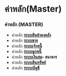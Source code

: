 # ค่าหลัก(Master)

### ค่าหลัก (MASTER)

  * ค่าหลัก [**ระบบสินค้าคงคลัง**](http://www.smlaccount.com/manual/?page_id=502)
  * ค่าหลัก [**ระบบขาย**](http://www.smlaccount.com/manual/?page_id=506)
  * ค่าหลัก [**ระบบเจ้าหนี้**](http://www.smlaccount.com/manual/?page_id=510)
  * ค่าหลัก [**ระบบลูกหนี้**](http://www.smlaccount.com/manual/?page_id=518)
  * ค่าหลัก [**ระบบเงินสด**](http://www.smlaccount.com/manual/?page_id=522)**- ธนาคาร**
  * ค่าหลัก [**ระบบสินทรัพย์**](http://www.smlaccount.com/manual/?page_id=526)
  * ค่าหลัก [**ระบบบัญชี**](http://www.smlaccount.com/manual/?page_id=530)



